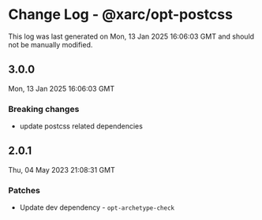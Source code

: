 # Change Log - @xarc/opt-postcss

This log was last generated on Mon, 13 Jan 2025 16:06:03 GMT and should not be manually modified.

## 3.0.0
Mon, 13 Jan 2025 16:06:03 GMT

### Breaking changes

- update postcss related dependencies

## 2.0.1
Thu, 04 May 2023 21:08:31 GMT

### Patches

- Update dev dependency - `opt-archetype-check`


